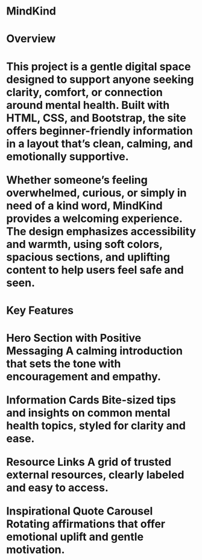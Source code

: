 # MindKind

<h1>Overview<h1>

This project is a gentle digital space designed to support anyone seeking clarity, comfort, or connection around mental health. Built with HTML, CSS, and Bootstrap, the site offers beginner-friendly information in a layout that’s clean, calming, and emotionally supportive.

Whether someone’s feeling overwhelmed, curious, or simply in need of a kind word, MindKind provides a welcoming experience. The design emphasizes accessibility and warmth, using soft colors, spacious sections, and uplifting content to help users feel safe and seen.

<h1>Key Features<h1>
Hero Section with Positive Messaging A calming introduction that sets the tone with encouragement and empathy.

Information Cards Bite-sized tips and insights on common mental health topics, styled for clarity and ease.

Resource Links A grid of trusted external resources, clearly labeled and easy to access.

Inspirational Quote Carousel Rotating affirmations that offer emotional uplift and gentle motivation.
